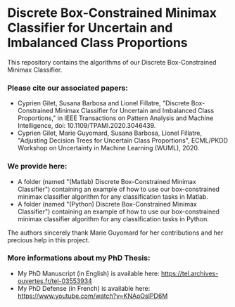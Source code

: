 # Discrete Box-Constrained Minimax Classifier for Uncertain and Imbalanced Class Proportions

This repository contains the algorithms of our Discrete Box-Constrained Minimax Classifier. 

### Please cite our associated papers: 

+ Cyprien Gilet, Susana Barbosa and Lionel Fillatre, "Discrete Box-Constrained Minimax Classifier for Uncertain and Imbalanced Class Proportions," in IEEE Transactions on Pattern Analysis and Machine Intelligence, doi: 10.1109/TPAMI.2020.3046439. 
+ Cyprien Gilet, Marie Guyomard, Susana Barbosa, Lionel Fillatre, "Adjusting Decision Trees for Uncertain Class Proportions", ECML/PKDD Workshop on Uncertainty in Machine Learning (WUML), 2020. 

### We provide here:

+ A folder (named "(Matlab) Discrete Box-Constrained Minimax Classifier") containing an example of how to use our box-constrained minimax classifier algorithm for any classification tasks in Matlab.
+ A folder (named "(Python) Discrete Box-Constrained Minimax Classifier") containing an example of how to use our box-constrained minimax classifier algorithm for any classification tasks in Python.

The authors sincerely thank Marie Guyomard for her contributions and her precious help in this project.

### More informations about my PhD Thesis:

+ My PhD Manuscript (in English) is available here: https://tel.archives-ouvertes.fr/tel-03553934
+ My PhD Defense (in French) is available here: https://www.youtube.com/watch?v=KNAoOsIPD6M
